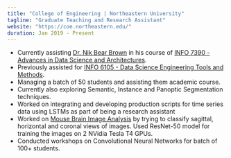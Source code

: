 ```yaml
---
title: "College of Engineering | Northeastern University"
tagline: "Graduate Teaching and Research Assistant"
website: "https://coe.northeastern.edu/"
duration: Jan 2019 - Present
---
```


- Currently assisting [Dr. Nik Bear Brown](https://www.linkedin.com/in/nikbearbrown/) in his course of 
[INFO 7390 - Advances in Data Science and Architectures](https://github.com/nikbearbrown/INFO_7390).
- Previously assisted for [INFO 6105 - Data Science Engineering Tools and Methods](https://github.com/nikbearbrown/INFO_6105).
- Managing a batch of 50 students and assisting them academic course.
- Currently also exploring Semantic, Instance and Panoptic Segmentation techniques.
- Worked on integrating and developing production scripts for time series data using LSTMs as part of being a research assistant
- Worked on [Mouse Brain Image Analysis](https://github.com/nikunjlad/Broad-Institute-Mouse-Brain-Mapping) by trying to 
classify sagittal, horizontal and coronal views of images. Used ResNet-50 model for training the images on 2 NVidia Tesla T4 GPUs.
- Conducted workshops on Convolutional Neural Networks for batch of 100+ students.


